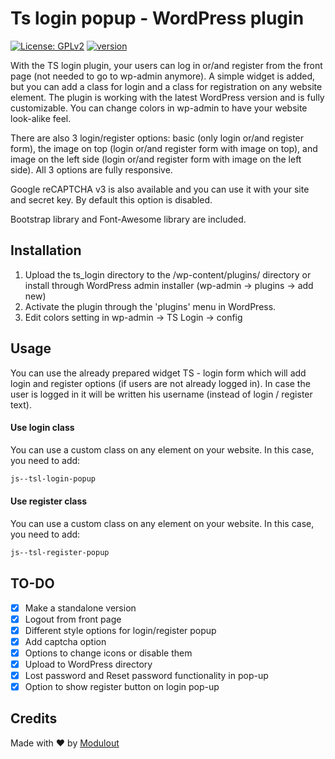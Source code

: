 # Ts login popup - WordPress plugin
[![License: GPLv2](https://img.shields.io/badge/License-GPLv2-green.svg)](http://www.gnu.org/licenses/gpl-2.0.html) [![version](https://img.shields.io/badge/version-1.0.1-blue.svg)](https://github.com/modulout/ts_login)

With the TS login plugin, your users can log in or/and register from the front page (not needed to go to wp-admin anymore). A simple widget is added, but you can add a class for login and a class for registration on any website element. The plugin is working with the latest WordPress version and is fully customizable. You can change colors in wp-admin to have your website look-alike feel.

There are also 3 login/register options: basic (only login or/and register form), the image on top (login or/and register form with image on top), and image on the left side (login or/and register form with image on the left side). All 3 options are fully responsive.

Google reCAPTCHA v3 is also available and you can use it with your site and secret key. By default this option is disabled.

Bootstrap library and Font-Awesome library are included.

## Installation

1. Upload the ts_login directory to the /wp-content/plugins/ directory or install through WordPress admin installer (wp-admin -> plugins -> add new)
2. Activate the plugin through the 'plugins' menu in WordPress.
3. Edit colors setting in wp-admin -> TS Login -> config

## Usage

You can use the already prepared widget TS - login form which will add login and register options (if users are not already logged in). In case the user is logged in it will be written his username (instead of login / register text).

#### Use login class

You can use a custom class on any element on your website. In this case, you need to add:  
```html
js--tsl-login-popup
```

#### Use register class

You can use a custom class on any element on your website. In this case, you need to add:  
```html
js--tsl-register-popup
```

## TO-DO

- [x] Make a standalone version
- [x] Logout from front page
- [x] Different style options for login/register popup
- [x] Add captcha option
- [x] Options to change icons or disable them
- [x] Upload to WordPress directory
- [x] Lost password and Reset password functionality in pop-up
- [x] Option to show register button on login pop-up

## Credits

Made with :heart: by [Modulout](https://www.modulout.com)
